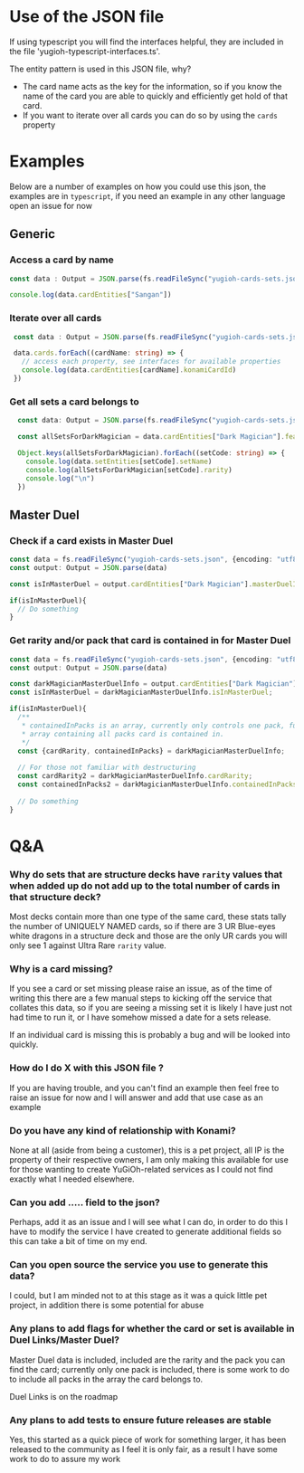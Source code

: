 # Use of the JSON file

If using typescript you will find the interfaces helpful, they are included in the file 'yugioh-typescript-interfaces.ts'.

The entity pattern is used in this JSON file, why?

- The card name acts as the key for the information, so if you know the name of the card you are able to quickly and efficiently get hold of that card.
- If you want to iterate over all cards you can do so by using the ```cards``` property

# Examples

Below are a number of examples on how you could use this json, the examples are in ``typescript``, if you need an example in any other language open an issue for now

## Generic

### Access a card by name
```typescript
const data : Output = JSON.parse(fs.readFileSync("yugioh-cards-sets.json", {encoding: "utf8"}));

console.log(data.cardEntities["Sangan"])
```

### Iterate over all cards

```typescript
 const data : Output = JSON.parse(fs.readFileSync("yugioh-cards-sets.json", {encoding: "utf8"}));

 data.cards.forEach((cardName: string) => {
   // access each property, see interfaces for available properties
   console.log(data.cardEntities[cardName].konamiCardId)
 })
```

### Get all sets a card belongs to
```typescript
  const data: Output = JSON.parse(fs.readFileSync("yugioh-cards-sets.json", {encoding: "utf8"}));

  const allSetsForDarkMagician = data.cardEntities["Dark Magician"].featuredInSets;

  Object.keys(allSetsForDarkMagician).forEach((setCode: string) => {
    console.log(data.setEntities[setCode].setName)
    console.log(allSetsForDarkMagician[setCode].rarity)
    console.log("\n")
  })
```

## Master Duel
### Check if a card exists in Master Duel
```typescript
const data = fs.readFileSync("yugioh-cards-sets.json", {encoding: "utf8"});
const output: Output = JSON.parse(data)

const isInMasterDuel = output.cardEntities["Dark Magician"].masterDuelInfo.isInMasterDuel;

if(isInMasterDuel){
  // Do something
}

```

### Get rarity and/or pack that card is contained in for Master Duel

```typescript
const data = fs.readFileSync("yugioh-cards-sets.json", {encoding: "utf8"});
const output: Output = JSON.parse(data)

const darkMagicianMasterDuelInfo = output.cardEntities["Dark Magician"].masterDuelInfo
const isInMasterDuel = darkMagicianMasterDuelInfo.isInMasterDuel;

if(isInMasterDuel){
  /** 
   * containedInPacks is an array, currently only controls one pack, future work will have this
   * array containing all packs card is contained in.
   */
  const {cardRarity, containedInPacks} = darkMagicianMasterDuelInfo;
  
  // For those not familiar with destructuring
  const cardRarity2 = darkMagicianMasterDuelInfo.cardRarity;
  const containedInPacks2 = darkMagicianMasterDuelInfo.containedInPacks
 
  // Do something
}
```


# Q&A

### Why do sets that are structure decks have ```rarity``` values that when added up do not add up to the total number of cards in that structure deck?
Most decks contain more than one type of the same card, these stats tally the number of UNIQUELY NAMED cards,
so if there are 3 UR Blue-eyes white dragons in a structure deck and those are the only UR cards you will only see
1 against Ultra Rare ``rarity`` value.

### Why is a card missing?
If you see a card or set missing please raise an issue, as of the time of writing this there are a few manual steps to 
kicking off the service that collates this data, so if you are seeing a missing set it is likely I have just not
had time to run it, or I have somehow missed a date for a sets release.

If an individual card is missing this is probably a bug and will be looked into quickly.

### How do I do X with this JSON file ?
If you are having trouble, and you can't find an example then feel free to raise an issue for now and I will answer and add that use case as an example

### Do you have any kind of relationship with Konami?
None at all (aside from being a customer), this is a pet project, all IP is the property of their respective owners, I am only making this available for use for those wanting to create YuGiOh-related
services as I could not find exactly what I needed elsewhere.

### Can you add ..... field to the json?
Perhaps, add it as an issue and I will see what I can do, in order to do this I have to modify the service I have created to generate additional fields so this can take a bit
of time on my end.

### Can you open source the service you use to generate this data?
I could, but I am minded not to at this stage as it was a quick little pet project, in addition there is some potential for abuse

### Any plans to add flags for whether the card or set is available in Duel Links/Master Duel?
Master Duel data is included, included are the rarity and the pack you can find the card; currently only one pack is included, there is some work to do to include all packs in the array the card belongs to.

Duel Links is on the roadmap

### Any plans to add tests to ensure future releases are stable
Yes, this started as a quick piece of work for something larger, it has been released to the community as I feel it is only fair, as a result I have some work to do to assure my work


